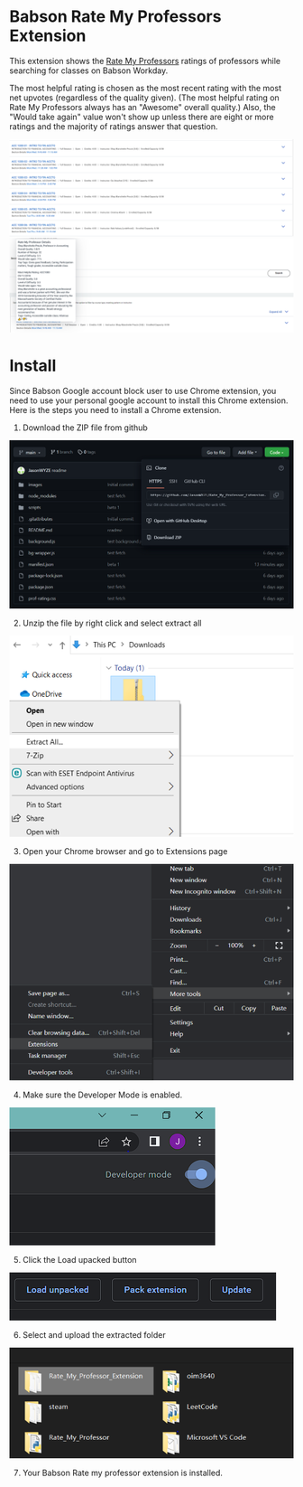 # Babson Rate My Professors Extension


This extension shows the [Rate My Professors](https://www.ratemyprofessors.com/) ratings of professors while searching for classes on Babson Workday.

The most helpful rating is chosen as the most recent rating with the most net upvotes (regardless of the quality given). (The most helpful rating on Rate My Professors always has an "Awesome" overall quality.) Also, the "Would take again" value won't show up unless there are eight or more ratings and the majority of ratings answer that question. 

<img src="/images/workday1.PNG" alt="Alt text" title="Workday">
<img src="/images/workday2.png" alt="Alt text" title="Workday">



<h1> Install </h1>
Since Babson Google account block user to use Chrome extension, you need to use your personal google account to install this Chrome extension. Here is the steps you need to install a Chrome extension.

1. Download the ZIP file from github
<img src="/images/Download Zip.PNG" alt="Alt text" title="Download File">

2. Unzip the file by right click and select extract all
<img src="/images/Unzip File.png" alt="Alt text" title="Unzip File">

3. Open your Chrome browser and go to Extensions page
<img src="/images/Open Extensions.png" alt="Alt text" title="Open Extensions">

4. Make sure the Developer Mode is enabled.
<img src="/images/Developer Tool.PNG" alt="Alt text" title="Developer Tool">

5. Click the Load upacked button
<img src="/images/Load unpacked.PNG" alt="Alt text" title="Load unpacked">

6. Select and upload the extracted folder
<img src="/images/Select Folder.PNG" alt="Alt text" title="Select Folder">

7. Your Babson Rate my professor extension is installed.


